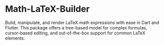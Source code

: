 # Math-LaTeX-Builder
Build, manipulate, and render LaTeX math expressions with ease in Dart and Flutter. This package offers a tree-based model for complex formulas, cursor-based editing, and out-of-the-box support for common LaTeX elements.
